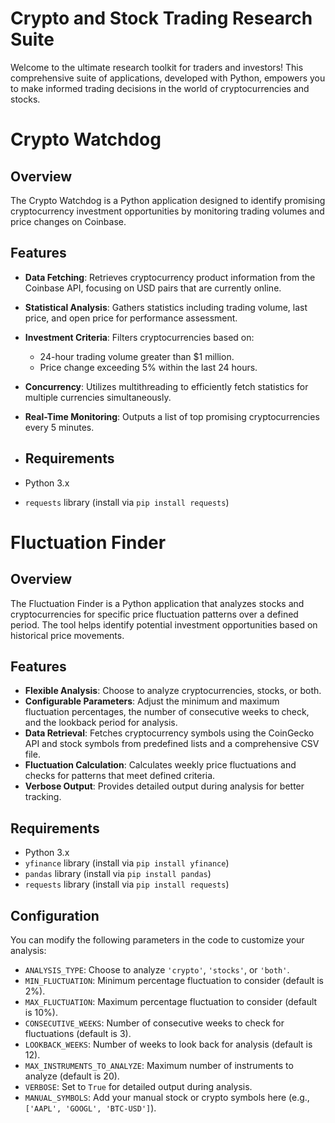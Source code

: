 # Crypto and Stock Trading Research Suite

Welcome to the ultimate research toolkit for traders and investors! This comprehensive suite of applications, developed with Python, empowers you to make informed trading decisions in the world of cryptocurrencies and stocks.

# Crypto Watchdog

## Overview

The Crypto Watchdog is a Python application designed to identify promising cryptocurrency investment opportunities by monitoring trading volumes and price changes on Coinbase.

## Features

- **Data Fetching**: Retrieves cryptocurrency product information from the Coinbase API, focusing on USD pairs that are currently online.
- **Statistical Analysis**: Gathers statistics including trading volume, last price, and open price for performance assessment.
- **Investment Criteria**: Filters cryptocurrencies based on:
  - 24-hour trading volume greater than $1 million.
  - Price change exceeding 5% within the last 24 hours.
- **Concurrency**: Utilizes multithreading to efficiently fetch statistics for multiple currencies simultaneously.
- **Real-Time Monitoring**: Outputs a list of top promising cryptocurrencies every 5 minutes.

- ## Requirements

- Python 3.x
- `requests` library (install via `pip install requests`)






# Fluctuation Finder

## Overview

The Fluctuation Finder is a Python application that analyzes stocks and cryptocurrencies for specific price fluctuation patterns over a defined period. The tool helps identify potential investment opportunities based on historical price movements.

## Features

- **Flexible Analysis**: Choose to analyze cryptocurrencies, stocks, or both.
- **Configurable Parameters**: Adjust the minimum and maximum fluctuation percentages, the number of consecutive weeks to check, and the lookback period for analysis.
- **Data Retrieval**: Fetches cryptocurrency symbols using the CoinGecko API and stock symbols from predefined lists and a comprehensive CSV file.
- **Fluctuation Calculation**: Calculates weekly price fluctuations and checks for patterns that meet defined criteria.
- **Verbose Output**: Provides detailed output during analysis for better tracking.

## Requirements

- Python 3.x
- `yfinance` library (install via `pip install yfinance`)
- `pandas` library (install via `pip install pandas`)
- `requests` library (install via `pip install requests`)

## Configuration

You can modify the following parameters in the code to customize your analysis:

- `ANALYSIS_TYPE`: Choose to analyze `'crypto'`, `'stocks'`, or `'both'`.
- `MIN_FLUCTUATION`: Minimum percentage fluctuation to consider (default is 2%).
- `MAX_FLUCTUATION`: Maximum percentage fluctuation to consider (default is 10%).
- `CONSECUTIVE_WEEKS`: Number of consecutive weeks to check for fluctuations (default is 3).
- `LOOKBACK_WEEKS`: Number of weeks to look back for analysis (default is 12).
- `MAX_INSTRUMENTS_TO_ANALYZE`: Maximum number of instruments to analyze (default is 20).
- `VERBOSE`: Set to `True` for detailed output during analysis.
- `MANUAL_SYMBOLS`: Add your manual stock or crypto symbols here (e.g., `['AAPL', 'GOOGL', 'BTC-USD']`).



